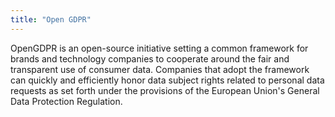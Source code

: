 ```yaml
---
title: "Open GDPR"
---
```


OpenGDPR is an open-source initiative setting a common framework for brands and technology companies to cooperate around the fair and transparent use of consumer data. Companies that adopt the framework can quickly and efficiently honor data subject rights related to personal data requests as set forth under the provisions of the European Union's General Data Protection Regulation.

